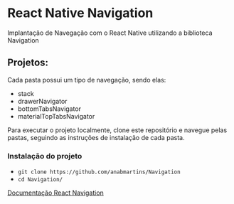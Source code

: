 # React Native Navigation
Implantação de Navegação com o React Native utilizando a biblioteca Navigation

## **Projetos:**

Cada pasta possui um tipo de navegação, sendo elas:
- stack
- drawerNavigator
- bottomTabsNavigator
- materialTopTabsNavigator

Para executar o projeto localmente, clone este repositório e navegue pelas pastas, seguindo as instruções de instalação de cada pasta.

### Instalação do projeto
- `git clone https://github.com/anabmartins/Navigation`
- `cd Navigation/`

[Documentação React Navigation](https://reactnavigation.org/docs/getting-started/?authuser=0)

